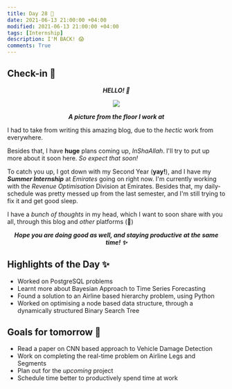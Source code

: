 ```yaml
---
title: Day 28 🍁
date: 2021-06-13 21:00:00 +04:00
modified: 2021-06-13 21:00:00 +04:00
tags: [Internship]
description: I'M BACK! 😱
comments: True
---
```


## Check-in 📌

<p align='center'>
<strong><em>HELLO! 👋</em></strong>
</p>

<div align='center'>
  <img src="https://i.postimg.cc/vB09mVQd/20210607-124632.jpg"/>
  <p>
    <strong><em>A picture from the floor I work at</em></strong>
  </p>
</div>

  
I had to take from writing this amazing blog, due to the *hectic* work from everywhere. 

Besides that, I have **huge** plans coming up, *InShaAllah*. I'll try to put up more about it soon here. *So expect that soon!*

To catch you up, I got down with my Second Year (**yay!**), and I have my <strong><em>Summer Internship</em></strong> at *Emirates* going on right now. I'm currently working with the *Revenue Optimisation* Division at Emirates. Besides that, my daily-schedule was pretty messed up from the last semester, and I'm still trying to fix it and get good sleep. 

I have a *bunch of thoughts* in my head, which I want to soon share with you all, through this blog and *other* platforms (👀)

<p align='center'>
  <strong><em>
Hope you are doing good as well, and staying productive at the same time! ✨
  </em></strong>
</p>

## Highlights of the Day ✨
- Worked on PostgreSQL problems
- Learnt more about Bayesian Approach to Time Series Forecasting
- Found a solution to an Airline based hierarchy problem, using Python
- Worked on optimising a node based data structure, through a dynamically structured Binary Search Tree

## Goals for tomorrow 📝
- Read a paper on CNN based approach to Vehicle Damage Detection
- Work on completing the real-time problem on Airline Legs and Segments
- Plan out for the *upcoming* project
- Schedule time better to productively spend time at work
